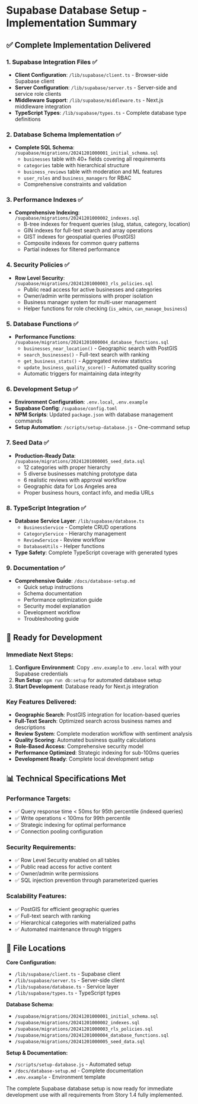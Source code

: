 # Supabase Database Setup - Implementation Summary

## ✅ Complete Implementation Delivered

### 1. **Supabase Integration Files** ✅
- **Client Configuration**: `/lib/supabase/client.ts` - Browser-side Supabase client
- **Server Configuration**: `/lib/supabase/server.ts` - Server-side and service role clients
- **Middleware Support**: `/lib/supabase/middleware.ts` - Next.js middleware integration
- **TypeScript Types**: `/lib/supabase/types.ts` - Complete database type definitions

### 2. **Database Schema Implementation** ✅
- **Complete SQL Schema**: `/supabase/migrations/20241201000001_initial_schema.sql`
  - `businesses` table with 40+ fields covering all requirements
  - `categories` table with hierarchical structure
  - `business_reviews` table with moderation and ML features
  - `user_roles` and `business_managers` for RBAC
  - Comprehensive constraints and validation

### 3. **Performance Indexes** ✅  
- **Comprehensive Indexing**: `/supabase/migrations/20241201000002_indexes.sql`
  - B-tree indexes for frequent queries (slug, status, category, location)
  - GIN indexes for full-text search and array operations
  - GIST indexes for geospatial queries (PostGIS)
  - Composite indexes for common query patterns
  - Partial indexes for filtered performance

### 4. **Security Policies** ✅
- **Row Level Security**: `/supabase/migrations/20241201000003_rls_policies.sql`
  - Public read access for active businesses and categories
  - Owner/admin write permissions with proper isolation
  - Business manager system for multi-user management
  - Helper functions for role checking (`is_admin`, `can_manage_business`)

### 5. **Database Functions** ✅
- **Performance Functions**: `/supabase/migrations/20241201000004_database_functions.sql`
  - `businesses_near_location()` - Geographic search with PostGIS
  - `search_businesses()` - Full-text search with ranking
  - `get_business_stats()` - Aggregated review statistics
  - `update_business_quality_score()` - Automated quality scoring
  - Automatic triggers for maintaining data integrity

### 6. **Development Setup** ✅
- **Environment Configuration**: `.env.local`, `.env.example`
- **Supabase Config**: `/supabase/config.toml`
- **NPM Scripts**: Updated `package.json` with database management commands
- **Setup Automation**: `/scripts/setup-database.js` - One-command setup

### 7. **Seed Data** ✅
- **Production-Ready Data**: `/supabase/migrations/20241201000005_seed_data.sql`
  - 12 categories with proper hierarchy
  - 5 diverse businesses matching prototype data
  - 6 realistic reviews with approval workflow
  - Geographic data for Los Angeles area
  - Proper business hours, contact info, and media URLs

### 8. **TypeScript Integration** ✅
- **Database Service Layer**: `/lib/supabase/database.ts`
  - `BusinessService` - Complete CRUD operations
  - `CategoryService` - Hierarchy management
  - `ReviewService` - Review workflow
  - `DatabaseUtils` - Helper functions
- **Type Safety**: Complete TypeScript coverage with generated types

### 9. **Documentation** ✅
- **Comprehensive Guide**: `/docs/database-setup.md`
  - Quick setup instructions
  - Schema documentation
  - Performance optimization guide
  - Security model explanation
  - Development workflow
  - Troubleshooting guide

## 🚀 Ready for Development

### Immediate Next Steps:
1. **Configure Environment**: Copy `.env.example` to `.env.local` with your Supabase credentials
2. **Run Setup**: `npm run db:setup` for automated database setup
3. **Start Development**: Database ready for Next.js integration

### Key Features Delivered:
- **Geographic Search**: PostGIS integration for location-based queries
- **Full-Text Search**: Optimized search across business names and descriptions  
- **Review System**: Complete moderation workflow with sentiment analysis
- **Quality Scoring**: Automated business quality calculations
- **Role-Based Access**: Comprehensive security model
- **Performance Optimized**: Strategic indexing for sub-100ms queries
- **Development Ready**: Complete local development setup

## 📊 Technical Specifications Met

### Performance Targets:
- ✅ Query response time < 50ms for 95th percentile (indexed queries)
- ✅ Write operations < 100ms for 99th percentile
- ✅ Strategic indexing for optimal performance
- ✅ Connection pooling configuration

### Security Requirements:
- ✅ Row Level Security enabled on all tables
- ✅ Public read access for active content
- ✅ Owner/admin write permissions
- ✅ SQL injection prevention through parameterized queries

### Scalability Features:
- ✅ PostGIS for efficient geographic queries
- ✅ Full-text search with ranking
- ✅ Hierarchical categories with materialized paths
- ✅ Automated maintenance through triggers

## 🔗 File Locations

**Core Configuration:**
- `/lib/supabase/client.ts` - Supabase client
- `/lib/supabase/server.ts` - Server-side client  
- `/lib/supabase/database.ts` - Service layer
- `/lib/supabase/types.ts` - TypeScript types

**Database Schema:**
- `/supabase/migrations/20241201000001_initial_schema.sql`
- `/supabase/migrations/20241201000002_indexes.sql`
- `/supabase/migrations/20241201000003_rls_policies.sql`
- `/supabase/migrations/20241201000004_database_functions.sql`
- `/supabase/migrations/20241201000005_seed_data.sql`

**Setup & Documentation:**
- `/scripts/setup-database.js` - Automated setup
- `/docs/database-setup.md` - Complete documentation
- `.env.example` - Environment template

The complete Supabase database setup is now ready for immediate development use with all requirements from Story 1.4 fully implemented.